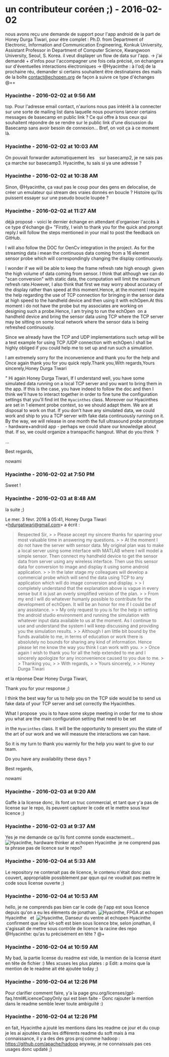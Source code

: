 # un contributeur coréen ;)  - 2016-02-02

nous avons reçu une demande de support pour l'app android de la part de  Honey Durga Tiwari, pour être complet :   Ph.D. from Department of Electronic, Information and Communication Engineering, Konkuk University,  Assistant Professor in Department of Computer Science, Kwangwoon University, Seoul, S. Korea.   il veut displayer un flow de data sur l'app. -&gt; j'ai demandé + d'infos pour l'accompagner   une fois cela précisé, on échangera sur d'éventuelles interactions électroniques   -&gt; @Hyacinthe : à l'odj de la prochaine réu, demander si certains souhaitent être destinataires des mails de la boîte [contact@echopen.org](mailto:contact@echopen.org) de façon à suivre ce type d'échanges    @++

### **Hyacinthe** - 2016-02-02 at 9:56 AM

top.   Pour l'adresse email contact, n'aurions nous pas intérêt à la connecter sur une sorte de mailing list dans laquelle nous pourrions lancer certains messages de basecamp en public link ?   Ce qui offre à tous ceux qui souhaitent répondre de se rendre sur le public link d'une discussion du Basecamp sans avoir besoin de connexion...   Bref, on voit ça à ce moment là.

### **Hyacinthe** - 2016-02-02 at 10:03 AM

On pouvait forwarder automatiquement les    sur basecamp2, je ne sais pas  ça marche sur basecamp3.  Hyacinthe, tu sais si ya une adresse ?

### **Hyacinthe** - 2016-02-02 at 10:38 AM

Sinon, @Hyacinthe, ça vaut pas le coup pour des gens en delocalise, de créer un emulateur qui stream des vraies donnés en boucle ? Histoire qu'ils puissent essayer sur une pseudo boucle loupée ?

### **Hyacinthe** - 2016-02-02 at 11:27 AM

déjà proposé - voici le dernier échange en attendant d'organiser l'accès à ce type d'échange   @+   "Firstly, I wish to thank you for the quick and prompt reply.I will follow the steps mentioned in your mail to post the feedback on GitHub.

 

I will also follow the DOC for OenCv integration in the project. As for the streaming data i mean the continuous data coming from a 16 element sensor probe which will correspondingly changing the display continuously.

I wonder if we will be able to keep the frame refresh rate high enough  given the high volume of data coming from sensor. I think that although we can do "scan conversion" with static data, the computation will limit the maximum refresh rate.However, I also think that first we may worry about accuracy of the display rather than speed at this moment.Hence, at the moment I require the help regarding the use of TCP connection for bringing in the sensor data at high speed to the handheld device and then using it with echOpen.At this moment i do not have the probe but my associates are working on designing such a probe.Hence, I am trying to run the echOpen  on a handheld device and bring the sensor data using TCP where the TCP server may be sitting on some local network where the sensor data is being refreshed continuously.

Since we already have the TCP and UDP implementations such setup will be a test example for using TCP /UDP connection with echOpen.I shall be highly obliged if you could help me to set up and run such a simulation.

I am extremely sorry for the inconvenience and thank you for the help and Once again thank you for you quick reply.Thank you,With regards,Yours sincerely,Honey Durga Tiwari

"     Hi again Honey Durga Tiwari,   If I understand well, you have some simulated data running on a local TCP server and you want to bring them in the app. If this is the case, you have indeed to follow the doc and then I think we'll have to interact together in order to fine tune the configuration settings that you'll find int the `Hyacinthes` class. Moreover our Hyacinthes are set in 1 element probe context, so we should adapt them. We are at disposal to work on that.   If you don't have any simulated data, we could work and ship to you a TCP server with fake data continuously running on it.   By the way, we will release in one month the full ultrasound probe prototype - hardware+android app - perhaps we could share our knowledge about that. If so, we could organize a transpacific hangout. What do you think  ?

…

 

Best regards,

nowami

### **Hyacinthe** - 2016-02-02 at 7:50 PM

Sweet !

### **Hyacinthe** - 2016-02-03 at 8:48 AM

la suite ;)

   

Le mer. 3 févr. 2016 à 05:41, Honey Durga Tiwari &lt;[hdurgatiwari@gmail.com](mailto:hdurgatiwari@gmail.com)&gt; a écrit :

> Respected Sir,  >  > Please accept my sincere thanks for sparring your most valuable time in answering my questions.  >  > At the moment I do not have the server with sensor data. My original plan was to make a local server using some interface with MATLAB where I will model a simple sensor. Then connect my handheld device to get the sensor data from server using any wireless interface. Then use this sensor data for conversion to image and display it using some android application.  >  > In the later stage my colleagues will develop a commercial probe which will send the data using TCP to any application which will do image conversion and display.  >  > I completely understand that the explanation above is vague in every sense but it is just an overly simplified version of the plan.  >  > From my end I will do whatever humanly possible to contribute for the development of echOpen. It will be an honor for me if I could be of any assistance.  >  > My only request to you is for the help in setting the android studio environment and running the simulation with whatever input data available to us at the moment. As I continue to use and understand the system I will keep discussing and providing you the simulation results.  >  > Although I am little bit bound by the funds available to me, in terms of education or work there is absolutely no bounds for sharing any kind of information. Hence please let me know the way you think I can work with you.  >  > Once again I wish to thank you for all the help extended to me and I sincerely apologize for any inconvenience caused to you due to me.  >  > Thanking you,  >  > With regards,  >  > Yours sincerely,  >  > Honey Durga Tiwari

  et la réponse   Dear Honey Durga Tiwari,

   

Thank you for your response ;)

   

I think the best way for us to help you on the TCP side would be to send us fake data of your TCP server and set correctly the Hyacinthes.

   

What I propose  you is to have some skype meeting in order for me to show you what are the main configuration setting that need to be set

in the `Hyacinthes` class. It will be the opportunity to present you the state of the art of our work and we will measure the interactions we can have.

   

So it is my turn to thank you warmly for the help you want to give to our team.

 

Do you have any availability these days ?

 

Best regards,

nowami

### **Hyacinthe** - 2016-02-03 at 9:20 AM

Gaffe à la license donc, ils font un truc commercial, et tant que y'a pas de license sur le repo, ils peuvent capturer le code et le mettre sous leur licence ;)

### **Hyacinthe** - 2016-02-03 at 9:37 AM

Yes je me demande ce qu'ils font comme sonde exactement...   ![Hyacinthe, hardware thinker at echopen](./../../zz_assets/images/avatars/782574.png) Hyacinthe  je ne comprend pas ta phrase pas de licence sur le repo?

### **Hyacinthe** - 2016-02-04 at 5:33 AM

Le repository ne contenait pas de licence, le contenu n'était donc pas couvert, appropriable possiblement par qqun qui ne voudrait pas mettre le code sous license ouverte ;)

### **Hyacinthe** - 2016-02-04 at 10:53 AM

hello,   je ne comprends pas bien car le code de l'app est sous licence depuis qu'on a eu les éléments de jonathan.  ![Hyacinthe, FPGA at echopen](./../../zz_assets/images/avatars/1249124.png) Hyacinthe   et  ![Hyacinthe, Danseur du ventre at echopen](./../../zz_assets/images/avatars/1248689.png) Hyacinthe  confirment que leur kit-soft est bien sous licence   btw, selon jonathan, il s'agissait de mettre sous contrôle de licence la racine des repo   @Hyacinthe: qu'as tu précisément en tête ?   @+

### **Hyacinthe** - 2016-02-04 at 10:59 AM

My bad, la partie license du readme est vide, la mention de la license étant en tête de fichier :)  Mes xcuses les plus plates :  p   Edit: a moins que la mention de le readme ait été ajoutée today ;)

### **Hyacinthe** - 2016-02-04 at 12:26 PM

Pour clarifier comment faire, y'a la page gnu.org/licenses/gpl- faq.html#LicenceCopyOnly qui est bien faite -  Donc rajouter la mention dans le readme semble lever toute ambiguïté :)

### **Hyacinthe** - 2016-02-04 at 12:26 PM

en fait, Hyacinthe a jouté les mentions dans les readme ce jour et du coup je les ai ajoutées dans les différents readme du soft   mais à ma connaissance, il y a des des gros proj comme hadoop : <https://github.com/apache/hadoop>   anyway, je ne connaissais pas ces usages donc updaté   ;)

